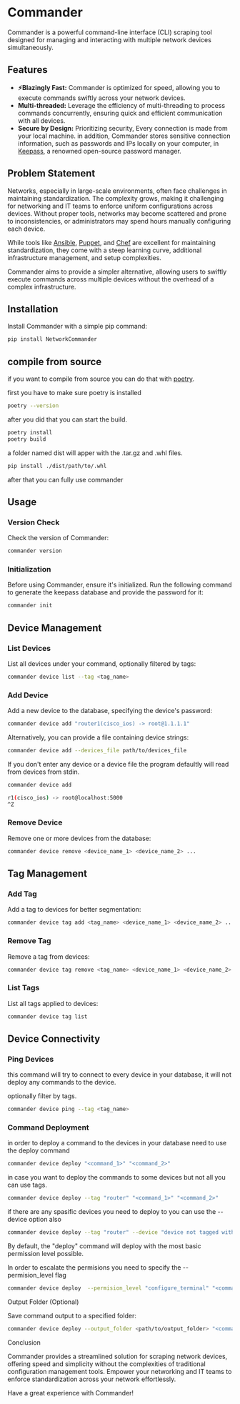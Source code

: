 # Commander

Commander is a powerful command-line interface (CLI) scraping tool designed for managing and interacting with multiple network devices simultaneously.

## Features

- **:zap:Blazingly Fast:** Commander is optimized for speed, allowing you to execute commands swiftly across your network devices.
- **Multi-threaded:** Leverage the efficiency of multi-threading to process commands concurrently, ensuring quick and efficient communication with all devices.
- **Secure by Design:** Prioritizing security, Every connection is made from your local machine. in addition, Commander stores sensitive connection information, such as passwords and IPs locally on your computer, in [Keepass](https://keepass.info), a renowned open-source password manager.

## Problem Statement

Networks, especially in large-scale environments, often face challenges in maintaining standardization. The complexity grows, making it challenging for networking and IT teams to enforce uniform configurations across devices. Without proper tools, networks may become scattered and prone to inconsistencies, or administrators may spend hours manually configuring each device.

While tools like [Ansible](https://www.ansible.com/), [Puppet](https://www.puppet.com/), and [Chef](https://www.chef.io/) are excellent for maintaining standardization, they come with a steep learning curve, additional infrastructure management, and setup complexities.

Commander aims to provide a simpler alternative, allowing users to swiftly execute commands across multiple devices without the overhead of a complex infrastructure.

## Installation

Install Commander with a simple pip command:

```bash
pip install NetworkCommander
```

## compile from source

if you want to compile from source you can do that with [poetry](https://python-poetry.org/https://python-poetry.org/).

first you have to make sure poetry is installed

```bash
poetry --version
```

after you did that you can start the build.

```bash
poetry install
poetry build
```

a folder named dist will apper with the .tar.gz and .whl files.

```bash
pip install ./dist/path/to/.whl
```

after that you can fully use commander

## Usage
### Version Check

Check the version of Commander:

```bash
commander version
```

### Initialization

Before using Commander, ensure it's initialized. Run the following command to generate the keepass database and provide the password for it:

```bash
commander init
```

## Device Management
### List Devices

List all devices under your command, optionally filtered by tags:

```bash
commander device list --tag <tag_name>
```

### Add Device

Add a new device to the database, specifying the device's password:

```bash
commander device add "router1(cisco_ios) -> root@1.1.1.1"
```

Alternatively, you can provide a file containing device strings:

```bash
commander device add --devices_file path/to/devices_file
```

If you don't enter any device or a device file the program defaultly will read from devices from stdin.

```bash
commander device add

r1(cisco_ios) -> root@localhost:5000
^Z
```

### Remove Device

Remove one or more devices from the database:

```bash
commander device remove <device_name_1> <device_name_2> ...
```

## Tag Management
### Add Tag

Add a tag to devices for better segmentation:

```bash
commander device tag add <tag_name> <device_name_1> <device_name_2> ...
```
### Remove Tag

Remove a tag from devices:

```bash
commander device tag remove <tag_name> <device_name_1> <device_name_2> ...
```

### List Tags

List all tags applied to devices:

```bash
commander device tag list
```
## Device Connectivity
### Ping Devices

this command will try to connect to every device in your database, it will not deploy any commands to the device.

optionally filter by tags.

```bash
commander device ping --tag <tag_name>
```

### Command Deployment

in order to deploy a command to the devices in your database need to use the deploy command

```bash
commander device deploy "<command_1>" "<command_2>" 
```

in case you want to deploy the commands to some devices but not all you can use tags.

```bash
commander device deploy --tag "router" "<command_1>" "<command_2>" 
```

if there are any spasific devices you need to deploy to you can use the --device option also

```bash
commander device deploy --tag "router" --device "device not tagged with router" "<command_1>" "<command_2>" 
```

By default, the "deploy" command will deploy with the most basic permission level possible.

In order to escalate the permisions you need to specify the --permision_level flag

```bash
commander device deploy  --permision_level "configure_terminal" "<command_1>" "<command_2>" 
```

Output Folder (Optional)

Save command output to a specified folder:

```bash
commander device deploy --output_folder <path/to/output_folder> "<command>"
```

Conclusion

Commander provides a streamlined solution for scraping network devices, offering speed and simplicity without the complexities of traditional configuration management tools. Empower your networking and IT teams to enforce standardization across your network effortlessly.

Have a great experience with Commander!